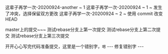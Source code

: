 这辈子再学一次-20200924-another ~ 1
这辈子再学一次-20200924 ~ 1 ~ 发生了冲突，选择保留双方更改
这辈子再学一次-20200924 ~ 2 ~ 使用 commit 改变 HEAD

master上的提交~~~
测试rebase分支上第一次提交
测试rebase分支上第二次提交
测试rebase分支上第三次提交


开开心心写完代码准备提交，这里是一个错别字，`嗯`
--- 修复错别字 ---